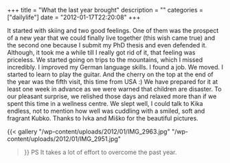+++
title = "What the last year brought"
description = ""
categories = ["dailylife"]
date = "2012-01-17T22:20:08"
+++

It started with skiing and two good feelings. One of them was the prospect of a new year that we could finally live together (this wish came true)
and the second one because I submit my PhD thesis and even defended it. Although, it took me a
while till I really got rid of it, that feeling was priceless. We started going on trips to the
mountains, which I missed incredibly. I improved my German language skills. I found a job. We
moved. I started to learn to play the guitar. And the cherry on the top at the end of the year was
the fifth visit, this time from USA :) We have prepared for it at least one week in advance as we
were warned that children are disaster. To our pleasant surprise, we relished those days and
relaxed more than if we spent this time in a wellness centre. We slept well, I could talk to Kika
endless, not to mention how well was cuddling with a smiled, soft and fragrant Kubko. Thanks to
Ivka and Miško for the beautiful pictures.

{{< gallery
    "/wp-content/uploads/2012/01/IMG_2963.jpg"
    "/wp-content/uploads/2012/01/IMG_2951.jpg"
>}}
PS It takes a lot of effort to overcome the past year.
